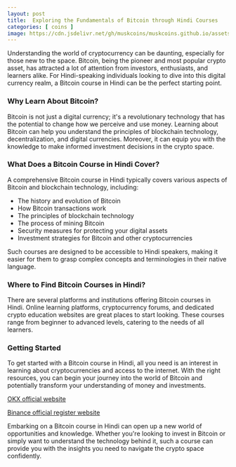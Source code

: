 ```yaml
---
layout: post
title:  Exploring the Fundamentals of Bitcoin through Hindi Courses
categories: [ coins ]
image: https://cdn.jsdelivr.net/gh/muskcoins/muskcoins.github.io/assets/images/btc-intro.webp
---
```


Understanding the world of cryptocurrency can be daunting, especially for those new to the space. Bitcoin, being the pioneer and most popular crypto asset, has attracted a lot of attention from investors, enthusiasts, and learners alike. For Hindi-speaking individuals looking to dive into this digital currency realm, a Bitcoin course in Hindi can be the perfect starting point.

### Why Learn About Bitcoin?

Bitcoin is not just a digital currency; it's a revolutionary technology that has the potential to change how we perceive and use money. Learning about Bitcoin can help you understand the principles of blockchain technology, decentralization, and digital currencies. Moreover, it can equip you with the knowledge to make informed investment decisions in the crypto space.

### What Does a Bitcoin Course in Hindi Cover?

A comprehensive Bitcoin course in Hindi typically covers various aspects of Bitcoin and blockchain technology, including:

- The history and evolution of Bitcoin
- How Bitcoin transactions work
- The principles of blockchain technology
- The process of mining Bitcoin
- Security measures for protecting your digital assets
- Investment strategies for Bitcoin and other cryptocurrencies

Such courses are designed to be accessible to Hindi speakers, making it easier for them to grasp complex concepts and terminologies in their native language.

### Where to Find Bitcoin Courses in Hindi?

There are several platforms and institutions offering Bitcoin courses in Hindi. Online learning platforms, cryptocurrency forums, and dedicated crypto education websites are great places to start looking. These courses range from beginner to advanced levels, catering to the needs of all learners.

### Getting Started

To get started with a Bitcoin course in Hindi, all you need is an interest in learning about cryptocurrencies and access to the internet. With the right resources, you can begin your journey into the world of Bitcoin and potentially transform your understanding of money and investments.

[OKX official website](/302.html?target=https://www.okx.com/join/65103688)

[Binance official register website](/302.html?target=https://accounts.binance.com/register?ref=betrys)

Embarking on a Bitcoin course in Hindi can open up a new world of opportunities and knowledge. Whether you're looking to invest in Bitcoin or simply want to understand the technology behind it, such a course can provide you with the insights you need to navigate the crypto space confidently.